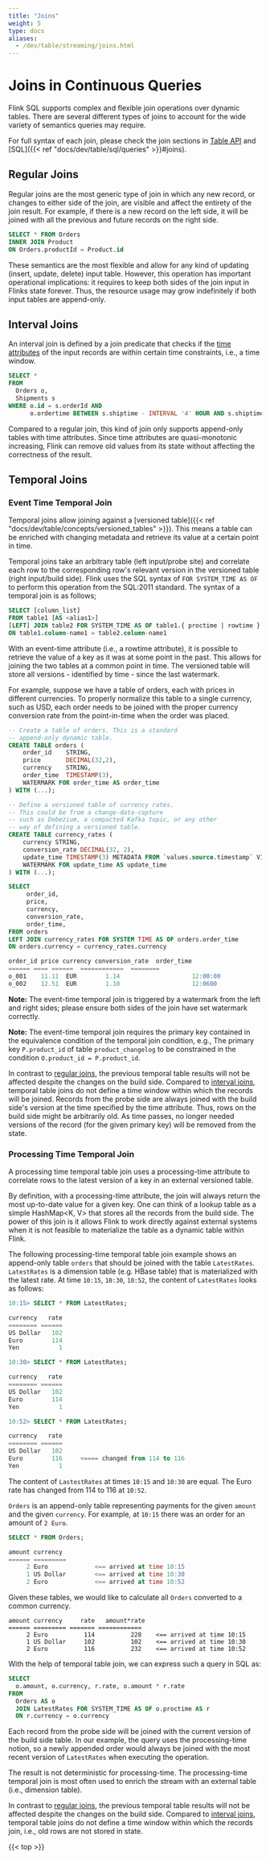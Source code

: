 ```yaml
---
title: "Joins"
weight: 5
type: docs
aliases:
  - /dev/table/streaming/joins.html
---
```

<!--
Licensed to the Apache Software Foundation (ASF) under one
or more contributor license agreements.  See the NOTICE file
distributed with this work for additional information
regarding copyright ownership.  The ASF licenses this file
to you under the Apache License, Version 2.0 (the
"License"); you may not use this file except in compliance
with the License.  You may obtain a copy of the License at

  http://www.apache.org/licenses/LICENSE-2.0

Unless required by applicable law or agreed to in writing,
software distributed under the License is distributed on an
"AS IS" BASIS, WITHOUT WARRANTIES OR CONDITIONS OF ANY
KIND, either express or implied.  See the License for the
specific language governing permissions and limitations
under the License.
-->

# Joins in Continuous Queries

Flink SQL supports complex and flexible join operations over dynamic tables. 
There are several different types of joins to account for the wide variety of semantics queries may require. 

For full syntax of each join, please check the join sections in [Table API](../tableApi.html#joins) and [SQL]({{< ref "docs/dev/table/sql/queries" >}}#joins).



Regular Joins
-------------

Regular joins are the most generic type of join in which any new record, or changes to either side of the join, are visible and affect the entirety of the join result. 
For example, if there is a new record on the left side, it will be joined with all the previous and future records on the right side. 

```sql
SELECT * FROM Orders
INNER JOIN Product
ON Orders.productId = Product.id
```


These semantics are the most flexible and allow for any kind of updating (insert, update, delete) input table.
However, this operation has important operational implications: it requires to keep both sides of the join input in Flinks state forever.
Thus, the resource usage may grow indefinitely if both input tables are append-only. 

Interval Joins
--------------

An interval join is defined by a join predicate that checks if the [time attributes](time_attributes.html) of the input
records are within certain time constraints, i.e., a time window.

```sql
SELECT *
FROM
  Orders o,
  Shipments s
WHERE o.id = s.orderId AND
      o.ordertime BETWEEN s.shiptime - INTERVAL '4' HOUR AND s.shiptime
```

Compared to a regular join, this kind of join only supports append-only tables with time attributes.
Since time attributes are quasi-monotonic increasing, Flink can remove old values from its state without affecting the correctness of the result.

Temporal Joins
--------------

### Event Time Temporal Join

Temporal joins allow joining against a [versioned table]({{< ref "docs/dev/table/concepts/versioned_tables" >}}).
This means a table can be enriched with changing metadata and retrieve its value at a certain point in time. 

Temporal joins take an arbitrary table (left input/probe site) and correlate each row to the corresponding row's relevant version in the versioned table (right input/build side). 
Flink uses the SQL syntax of `FOR SYSTEM_TIME AS OF` to perform this operation from the SQL:2011 standard. 
The syntax of a temporal join is as follows;

```sql
SELECT [column_list]
FROM table1 [AS <alias1>]
[LEFT] JOIN table2 FOR SYSTEM_TIME AS OF table1.{ proctime | rowtime } [AS <alias2>]
ON table1.column-name1 = table2.column-name1
```

With an event-time attribute (i.e., a rowtime attribute), it is possible to retrieve the value of a key as it was at some point in the past. 
This allows for joining the two tables at a common point in time. 
The versioned table will store all versions - identified by time - since the last watermark. 

For example, suppose we have a table of orders, each with prices in different currencies.
To properly normalize this table to a single currency, such as USD, each order needs to be joined with the proper currency conversion rate from the point-in-time when the order was placed. 

```sql
-- Create a table of orders. This is a standard
-- append-only dynamic table.
CREATE TABLE orders (
    order_id    STRING,
    price       DECIMAL(32,2),
    currency    STRING,
    order_time  TIMESTAMP(3),
    WATERMARK FOR order_time AS order_time
) WITH (...);

-- Define a versioned table of currency rates. 
-- This could be from a change-data-capture
-- such as Debezium, a compacted Kafka topic, or any other
-- way of defining a versioned table. 
CREATE TABLE currency_rates (
    currency STRING,
    conversion_rate DECIMAL(32, 2),
    update_time TIMESTAMP(3) METADATA FROM `values.source.timestamp` VIRTURAL
    WATERMARK FOR update_time AS update_time
) WITH (...);

SELECT 
     order_id,
     price,
     currency,
     conversion_rate,
     order_time,
FROM orders
LEFT JOIN currency_rates FOR SYSTEM TIME AS OF orders.order_time
ON orders.currency = currency_rates.currency

order_id price currency conversion_rate  order_time
====== ==== ======  ============  ========
o_001    11.11  EUR        1.14                    12:00:00
o_002    12.51  EUR        1.10                    12:0600

```

**Note:** The event-time temporal join is triggered by a watermark from the left and right sides; please ensure both sides of the join have set watermark correctly.

**Note:** The event-time temporal join requires the primary key contained in the equivalence condition of the temporal join condition, e.g., The primary key `P.product_id` of table `product_changelog` to be constrained in the condition `O.product_id = P.product_id`.

In contrast to [regular joins](#regular-joins), the previous temporal table results will not be affected despite the changes on the build side.
Compared to [interval joins](#interval-joins), temporal table joins do not define a time window within which the records will be joined.
Records from the probe side are always joined with the build side's version at the time specified by the time attribute. Thus, rows on the build side might be arbitrarily old.
As time passes,  no longer needed versions of the record (for the given primary key) will be removed from the state.

### Processing Time Temporal Join

A processing time temporal table join uses a processing-time attribute to correlate rows to the latest version of a key in an external versioned table. 

By definition, with a processing-time attribute, the join will always return the most up-to-date value for a given key. One can think of a lookup table as a simple HashMap<K, V> that stores all the records from the build side.
The power of this join is it allows Flink to work directly against external systems when it is not feasible to materialize the table as a dynamic table within Flink. 

The following processing-time temporal table join example shows an append-only table `orders` that should be joined with the table `LatestRates`.
`LatestRates` is a dimension table (e.g. HBase table) that is materialized with the latest rate. At time `10:15`, `10:30`, `10:52`, the content of `LatestRates` looks as follows:

```sql
10:15> SELECT * FROM LatestRates;

currency   rate
======== ======
US Dollar   102
Euro        114
Yen           1

10:30> SELECT * FROM LatestRates;

currency   rate
======== ======
US Dollar   102
Euro        114
Yen           1

10:52> SELECT * FROM LatestRates;

currency   rate
======== ======
US Dollar   102
Euro        116     <==== changed from 114 to 116
Yen           1
```

The content of `LastestRates` at times `10:15` and `10:30` are equal.
The Euro rate has changed from 114 to 116 at `10:52`.

`Orders` is an append-only table representing payments for the given `amount` and the given `currency`.
For example, at `10:15` there was an order for an amount of `2 Euro`.

```sql
SELECT * FROM Orders;

amount currency
====== =========
     2 Euro             <== arrived at time 10:15
     1 US Dollar        <== arrived at time 10:30
     2 Euro             <== arrived at time 10:52
```

Given these tables, we would like to calculate all `Orders` converted to a common currency.

```text
amount currency     rate   amount*rate
====== ========= ======= ============
     2 Euro          114          228    <== arrived at time 10:15
     1 US Dollar     102          102    <== arrived at time 10:30
     2 Euro          116          232    <== arrived at time 10:52
```


With the help of temporal table join, we can express such a query in SQL as:

```sql
SELECT
  o.amount, o.currency, r.rate, o.amount * r.rate
FROM
  Orders AS o
  JOIN LatestRates FOR SYSTEM_TIME AS OF o.proctime AS r
  ON r.currency = o.currency
```

Each record from the probe side will be joined with the current version of the build side table.
In our example, the query uses the processing-time notion, so a newly appended order would always be joined with the most recent version of `LatestRates` when executing the operation.

The result is not deterministic for processing-time.
The processing-time temporal join is most often used to enrich the stream with an external table (i.e., dimension table).

In contrast to [regular joins](#regular-joins), the previous temporal table results will not be affected despite the changes on the build side.
Compared to [interval joins](#interval-joins), temporal table joins do not define a time window within which the records join, i.e., old rows are not stored in state.

{{< top >}}

